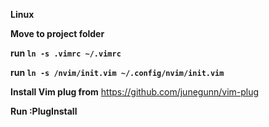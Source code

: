 **Linux**

**Move to project folder**

**run `ln -s .vimrc ~/.vimrc`**

**run `ln -s /nvim/init.vim ~/.config/nvim/init.vim`**

**Install Vim plug from** https://github.com/junegunn/vim-plug

**Run :PlugInstall**
